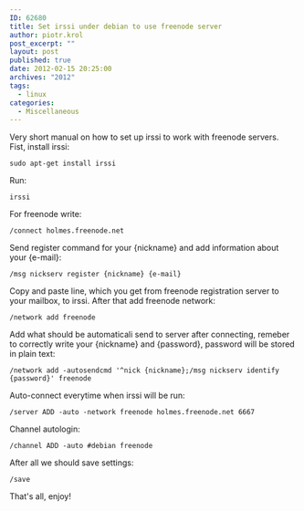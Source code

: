 ```yaml
---
ID: 62680
title: Set irssi under debian to use freenode server
author: piotr.krol
post_excerpt: ""
layout: post
published: true
date: 2012-02-15 20:25:00
archives: "2012"
tags:
  - linux
categories:
  - Miscellaneous
---
```

Very short manual on how to set up irssi to work with freenode servers.  
Fist, install irssi:  

    sudo apt-get install irssi

Run:  

    irssi

For freenode write:  

    /connect holmes.freenode.net

Send register command for your {nickname} and add information about your {e-mail}:  

    /msg nickserv register {nickname} {e-mail}

Copy and paste line, which you get from freenode registration server to your
mailbox, to irssi. After that add freenode network:  

    /network add freenode

Add what should be automaticali send to server after connecting, remeber to
correctly write your {nickname} and {password}, password will be stored in plain
text:  

    /network add -autosendcmd '^nick {nickname};/msg nickserv identify {password}' freenode

Auto-connect everytime when irssi will be run:  

    /server ADD -auto -network freenode holmes.freenode.net 6667

Channel autologin:  

    /channel ADD -auto #debian freenode

After all we should save settings:  

    /save

That's all, enjoy!  
